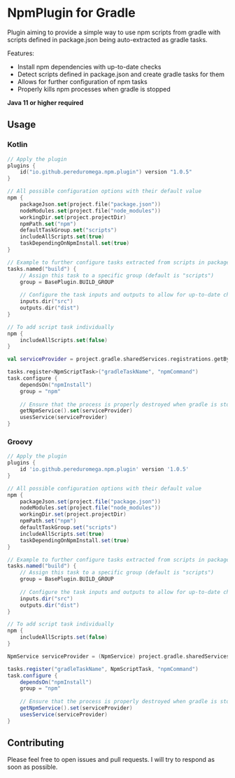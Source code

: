 # NpmPlugin for Gradle

Plugin aiming to provide a simple way to use npm scripts from gradle with scripts defined in package.json being
auto-extracted as gradle tasks.

Features:
* Install npm dependencies with up-to-date checks
* Detect scripts defined in package.json and create gradle tasks for them
* Allows for further configuration of npm tasks
* Properly kills npm processes when gradle is stopped

**Java 11 or higher required**

## Usage

### Kotlin
```kotlin
// Apply the plugin
plugins {
    id("io.github.pereduromega.npm.plugin") version "1.0.5"
}

// All possible configuration options with their default value
npm {
    packageJson.set(project.file("package.json"))
    nodeModules.set(project.file("node_modules"))
    workingDir.set(project.projectDir)
    npmPath.set("npm")
    defaultTaskGroup.set("scripts")
    includeAllScripts.set(true)
    taskDependingOnNpmInstall.set(true)
}

// Example to further configure tasks extracted from scripts in package.json
tasks.named("build") {
    // Assign this task to a specific group (default is "scripts")
    group = BasePlugin.BUILD_GROUP
    
    // Configure the task inputs and outputs to allow for up-to-date checks
    inputs.dir("src")
    outputs.dir("dist")
}

// To add script task individually
npm {
    includeAllScripts.set(false)
}

val serviceProvider = project.gradle.sharedServices.registrations.getByName("npmService") as NpmService

tasks.register<NpmScriptTask>("gradleTaskName", "npmCommand")
task.configure {
    dependsOn("npmInstall")
    group = "npm"
    
    // Ensure that the process is properly destroyed when gradle is stopped
    getNpmService().set(serviceProvider)
    usesService(serviceProvider)
}
```
### Groovy
```groovy
// Apply the plugin
plugins {
    id 'io.github.pereduromega.npm.plugin' version '1.0.5'
}

// All possible configuration options with their default value
npm {
    packageJson.set(project.file("package.json"))
    nodeModules.set(project.file("node_modules"))
    workingDir.set(project.projectDir)
    npmPath.set("npm")
    defaultTaskGroup.set("scripts")
    includeAllScripts.set(true)
    taskDependingOnNpmInstall.set(true)
}

// Example to further configure tasks extracted from scripts in package.json
tasks.named("build") {
    // Assign this task to a specific group (default is "scripts")
    group = BasePlugin.BUILD_GROUP
    
    // Configure the task inputs and outputs to allow for up-to-date checks
    inputs.dir("src")
    outputs.dir("dist")
}

// To add script task individually
npm {
    includeAllScripts.set(false)
}

NpmService serviceProvider = (NpmService) project.gradle.sharedServices.registrations.getByName("npmService")

tasks.register("gradleTaskName", NpmScriptTask, "npmCommand")
task.configure {
    dependsOn("npmInstall")
    group = "npm"
    
    // Ensure that the process is properly destroyed when gradle is stopped
    getNpmService().set(serviceProvider)
    usesService(serviceProvider)
}
```

## Contributing
Please feel free to open issues and pull requests. I will try to respond as soon as possible.